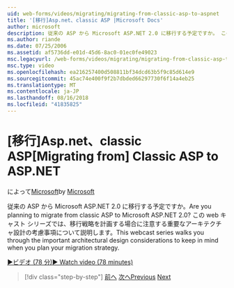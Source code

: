 ```yaml
---
uid: web-forms/videos/migrating/migrating-from-classic-asp-to-aspnet
title: '[移行]Asp.net、classic ASP |Microsoft Docs'
author: microsoft
description: 従来の ASP から Microsoft ASP.NET 2.0 に移行する予定ですか。 この web キャスト シリーズでは、重要なアーキテクチャ設計の考慮事項について説明しています.
ms.author: riande
ms.date: 07/25/2006
ms.assetid: af5736dd-e01d-45d6-8ac0-01ec0fe49023
msc.legacyurl: /web-forms/videos/migrating/migrating-from-classic-asp-to-aspnet
msc.type: video
ms.openlocfilehash: ea216257400d508811bf34dcd63b5f9c85d614e9
ms.sourcegitcommit: 45ac74e400f9f2b7dbded66297730f6f14a4eb25
ms.translationtype: MT
ms.contentlocale: ja-JP
ms.lasthandoff: 08/16/2018
ms.locfileid: "41835825"
---
```

<a name="migrating-from-classic-asp-to-aspnet"></a><span data-ttu-id="b856b-104">[移行]Asp.net、classic ASP</span><span class="sxs-lookup"><span data-stu-id="b856b-104">[Migrating from] Classic ASP to ASP.NET</span></span>
====================
<span data-ttu-id="b856b-105">によって[Microsoft](https://github.com/microsoft)</span><span class="sxs-lookup"><span data-stu-id="b856b-105">by [Microsoft](https://github.com/microsoft)</span></span>

<span data-ttu-id="b856b-106">従来の ASP から Microsoft ASP.NET 2.0 に移行する予定ですか。</span><span class="sxs-lookup"><span data-stu-id="b856b-106">Are you planning to migrate from classic ASP to Microsoft ASP.NET 2.0?</span></span> <span data-ttu-id="b856b-107">この web キャスト シリーズでは、移行戦略を計画する場合に注意する重要なアーキテクチャ設計の考慮事項について説明します。</span><span class="sxs-lookup"><span data-stu-id="b856b-107">This webcast series walks you through the important architectural design considerations to keep in mind when you plan your migration strategy.</span></span>

[<span data-ttu-id="b856b-108">&#9654;ビデオ (78 分)</span><span class="sxs-lookup"><span data-stu-id="b856b-108">&#9654; Watch video (78 minutes)</span></span>](https://channel9.msdn.com/Blogs/ASP-NET-Site-Videos/migrating-from-classic-asp-to-aspnet)

> [!div class="step-by-step"]
> <span data-ttu-id="b856b-109">[前へ](intro-to-aspnet-20-user-interface-elements.md)
> [次へ](intro-to-aspnet-for-jsp-developers-welcome-to-aspnet-20.md)</span><span class="sxs-lookup"><span data-stu-id="b856b-109">[Previous](intro-to-aspnet-20-user-interface-elements.md)
[Next](intro-to-aspnet-for-jsp-developers-welcome-to-aspnet-20.md)</span></span>
